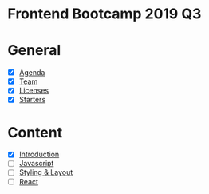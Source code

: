 # Frontend Bootcamp 2019 Q3

# General

- [x] [Agenda](./agenda.md)
- [x] [Team](./team.md)
- [x] [Licenses](./licenses.md)
- [x] [Starters](./starters/readme.md)

# Content

- [X] [Introduction](./topics/intro/README.md)
- [ ] [Javascript](./topics/javascript/README.md)
- [ ] [Styling & Layout](./topics/styling-layout/README.md)
- [ ] [React](./topics/react/README.md)
